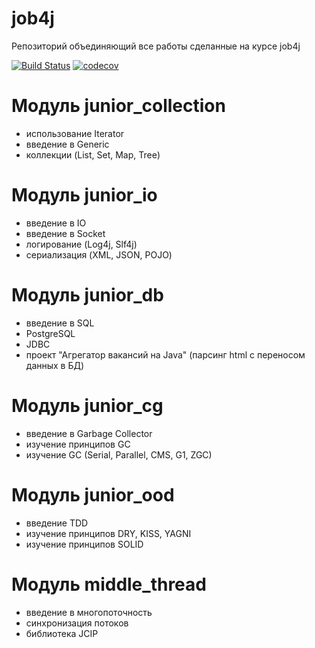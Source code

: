 # job4j
Репозиторий объединяющий все работы сделанные на курсе job4j

[![Build Status](https://www.travis-ci.com/DDobrovolskiy/job4j.svg?branch=master)](https://www.travis-ci.com/DDobrovolskiy/job4j)
[![codecov](https://codecov.io/gh/DDobrovolskiy/job4j/branch/master/graph/badge.svg?token=J00S19M9SK)](https://codecov.io/gh/DDobrovolskiy/job4j)

# Модуль junior_collection
- использование Iterator
- введение в Generic
- коллекции (List, Set, Map, Tree)
# Модуль junior_io
- введение в IO
- введение в Socket
- логирование (Log4j, Slf4j)
- сериализация (XML, JSON, POJO)
# Модуль junior_db
- введение в SQL
- PostgreSQL
- JDBC
- проект "Агрегатор вакансий на Java" (парсинг html c переносом данных в БД)
# Модуль junior_cg
- введение в Garbage Collector
- изучение принципов GC
- изучение GC (Serial, Parallel, CMS, G1, ZGC)
# Модуль junior_ood
- введение TDD
- изучение принципов DRY, KISS, YAGNI
- изучение принципов SOLID 
# Модуль middle_thread
- введение в многопоточность
- синхронизация потоков
- библиотека JCIP
